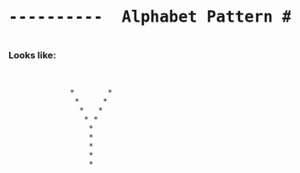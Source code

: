 
<pre><h1 align="center">----------  Alphabet Pattern #Y  ----------</h1></pre>


### Looks like:

<pre>


             *       *
              *     *
               *   * 
                * *  
                 *    
                 *
                 *
                 *
                 *
                 
                 
</pre>

